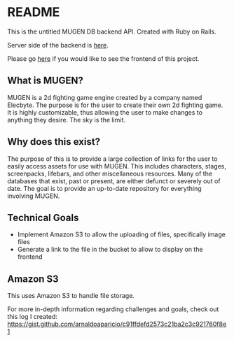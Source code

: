# README

This is the untitled MUGEN DB backend API. Created with Ruby on Rails.

Server side of the backend is [here](https://mugen-db-be.fly.dev/api/v1/characters).

Please go [here](https://github.com/arnaldoaparicio/mugen_db_fe) if you would like to see the frontend of this project.


## What is MUGEN?
MUGEN is a 2d fighting game engine created by a company named Elecbyte. The purpose is for the user to create their own 2d fighting game. It is highly customizable, thus allowing the user to make changes to anything they desire. The sky is the limit.

## Why does this exist?
The purpose of this is to provide a large collection of links for the user to easily access assets for use with MUGEN. This includes characters, stages, screenpacks, lifebars, and other miscellaneous resources. Many of the databases that exist, past or present, are either defunct or severely out of date. The goal is to provide an up-to-date repository for everything involving MUGEN.

## Technical Goals
- Implement Amazon S3 to allow the uploading of files, specifically image files
- Generate a link to the file in the bucket to allow to display on the frontend

## Amazon S3
This uses Amazon S3 to handle file storage.

For more in-depth information regarding challenges and goals, check out this log I created: https://gist.github.com/arnaldoaparicio/c91ffdefd2573c21ba2c3c921760f8e1